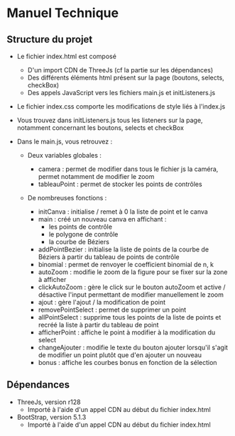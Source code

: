 # Manuel Technique

## Structure du projet

- Le fichier index.html est composé 
  - D'un import CDN de ThreeJs (cf la partie sur les dépendances)
  - Des différents éléments html présent sur la page (boutons, selects, checkBox)
  - Des appels JavaScript vers les fichiers main.js et initListeners.js

- Le fichier index.css comporte les modifications de style liés à l'index.js

- Vous trouvez dans initListeners.js tous les listeners sur la page, notamment concernant les boutons, selects et checkBox

- Dans le main.js, vous retrouvez :
  - Deux variables globales :
    - camera : permet de modifier dans tous le fichier js la caméra, permet notamment de modifier le zoom
    - tableauPoint : permet de stocker les points de contrôles
    
  - De nombreuses fonctions :
    - initCanva : initialise / remet à 0 la liste de point et le canva
    - main : créé un nouveau canva en affichant :
      - les points de contrôle
      - le polygone de contrôle
      - la courbe de Béziers
    - addPointBezier : initialise la liste de points de la courbe de Béziers à partir du tableau de points de contrôle
    - binomial : permet de renvoyer le coefficient binomial de n, k
    - autoZoom : modifie le zoom de la figure pour se fixer sur la zone à afficher
    - clickAutoZoom : gère le click sur le bouton autoZoom et active / désactive l'input permettant de modifier manuellement le zoom
    - ajout : gère l'ajout / la modification de point
    - removePointSelect : permet de supprimer un point
    - allPointSelect : supprime tous les points de la liste de points et recréé la liste à partir du tableau de point
    - afficherPoint : affiche le point à modifier à la modification du select
    - changeAjouter : modifie le texte du bouton ajouter lorsqu'il s'agit de modifier un point plutôt que d'en ajouter un nouveau
    - bonus : affiche les courbes bonus en fonction de la sélection


## Dépendances

- ThreeJs, version r128
  - Importé à l'aide d'un appel CDN au début du fichier index.html
- BootStrap, version 5.1.3
  - Importé à l'aide d'un appel CDN au début du fichier index.html